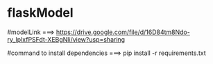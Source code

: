 # flaskModel
#modelLink ===> https://drive.google.com/file/d/16D84tm8Ndo-ry_IplxfPSFdt-XEBgNli/view?usp=sharing



#command to install dependencies ===>  pip install -r requirements.txt
